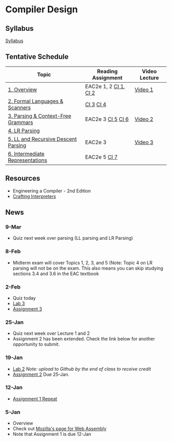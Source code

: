 # Compiler Design

## Syllabus

[Syllabus](syllabus.md)

## Tentative Schedule

| Topic                                                             | Reading Assignment                                                                                                                                       | Video Lecture                                  |
|-------------------------------------------------------------------|----------------------------------------------------------------------------------------------------------------------------------------------------------|------------------------------------------------|
| [1. Overview](lectures/A-overview.pptx)                           | EAC2e  1, 2 [CI 1](https://www.craftinginterpreters.com/introduction.html), [CI 2](https://www.craftinginterpreters.com/a-map-of-the-territory.html)     | [Video 1](https://www.youtube.com/watch?v=Kk22pqxy_VI) |
| [2. Formal Languages & Scanners](lectures/B-regexp.pptx)          | [CI 3](https://www.craftinginterpreters.com/the-lox-language.html)  [CI 4](https://www.craftinginterpreters.com/scanning.html)                           |
| [3. Parsing & Context-Free Grammars](lectures/C-grammars.pptx)    | EAC2e 3 [CI 5](https://www.craftinginterpreters.com/representing-code.html)        [CI 6](https://www.craftinginterpreters.com/parsing-expressions.html) | [Video 2](https://www.youtube.com/watch?v=DwK5EAC3kDI) |
| [4. LR Parsing](lectures/D-lr-parsing.pptx)                       |                                                                                                                                                          |
| [5. LL and Recursive Descent Parsing](lectures/F-ll-parsing.pptx) | EAC2e 3                                                                                                                                                  | [Video 3](https://youtu.be/8xiEkS9fpjE?t=5579) |
| [6. Intermediate Representations](lectures/G-IRs.pptx)            | EAC2e 5      [CI 7](https://www.craftinginterpreters.com/evaluating-expressions.html)                                                                    |                                                |

## Resources

* Engineering a Compiler - 2nd Edition
* [Crafting Interpreters](http://craftinginterpreters.com/)

## News

### 9-Mar

* Quiz next week over parsing (LL parsing and LR Parsing)

### 8-Feb

* Midterm exam will cover Topics 1, 2, 3, and 5  (Note: Topic 4 on LR parsing will not be on the exam.  This also means you can skip studying sections 3.4 and 3.6 in the EAC textbook 

### 2-Feb

* Quiz today
* [Lab 3](https://classroom.github.com/a/I7ggYp6d)
* [Assignment 3](https://classroom.github.com/a/SZbwzujd)

### 25-Jan

* Quiz next week over Lecture 1 and 2
* Assignment 2 has been extended.  Check the link below for another opportunity to submit.

### 19-Jan 

* [Lab 2](https://classroom.github.com/a/y-jgJC66) *Note: upload to Github by the end of class to receive credit*
* [Assignment 2](https://classroom.github.com/a/KYaM6G7g) Due 25-Jan.

### 12-Jan

* [Assignment 1 Repeat](https://classroom.github.com/a/fddYkAWl)
    
### 5-Jan

* Overview
* Check out [Mozilla's page for Web Assembly](https://developer.mozilla.org/en-US/docs/WebAssembly)
* Note that Assignment 1 is due 12-Jan